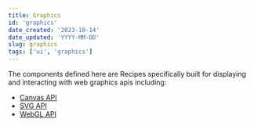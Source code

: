```yaml
---
title: Graphics
id: 'graphics'
date_created: '2023-10-14'
date_updated: 'YYYY-MM-DD'
slug: graphics
tags: ['ui', 'graphics']
---
```


The components defined here are Recipes specifically built for displaying and interacting with web graphics apis including:

- [Canvas API](https://developer.mozilla.org/en-US/docs/Web/API/Canvas_API)
- [SVG API](https://developer.mozilla.org/en-US/docs/Web/API/SVG_API)
- [WebGL API](https://developer.mozilla.org/en-US/docs/Web/API/WebGL_API)
